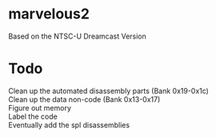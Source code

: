 # marvelous2
  Based on the NTSC-U Dreamcast Version

# Todo
  Clean up the automated disassembly parts (Bank 0x19-0x1c)\
  Clean up the data non-code (Bank 0x13-0x17)\
  Figure out memory\
  Label the code\
  Eventually add the spl disassemblies
